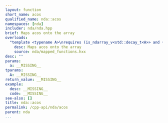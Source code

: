 ```yaml
---
layout: function
short_name: acos
qualified_name: nda::acos
namespaces: [nda]
includer: nda/nda.hpp
brief: Maps acos onto the array
overloads:
  "template <typename A>\nrequires (is_ndarray_v<std::decay_t<A>> and (get_algebra<std::decay_t<A>> != 'M'))\nauto acos(A && a)":
    desc: Maps acos onto the array
    source: nda/mapped_functions.hxx
desc: ""
params:
  a: __MISSING__
tparams:
  A: __MISSING__
return_value: __MISSING__
example:
  desc: __MISSING__
  code: __MISSING__
see-also: []
title: nda::acos
permalink: /cpp-api/nda/acos
parent: nda
...
```


